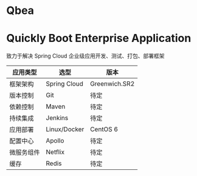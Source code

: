# Qbea
# Quickly Boot Enterprise Application
致力于解决  Spring Cloud 企业级应用开发、测试、打包、部署框架

应用类型 | 选型 | 版本
---- | --- | ---
框架架构 | Spring Cloud | Greenwich.SR2
版本控制 | Git | 待定
依赖控制 | Maven | 待定
持续集成 | Jenkins | 待定
应用部署 | Linux/Docker | CentOS 6
配置中心 | Apollo | 待定
微服务组件 | Netflix | 待定
缓存 | Redis | 待定
